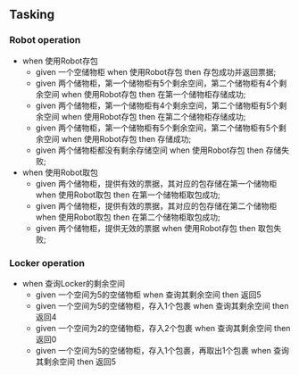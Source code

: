 ## Tasking

### Robot operation
 - when 使用Robot存包
   - given 一个空储物柜 when 使用Robot存包 then 存包成功并返回票据;
   - given 两个储物柜，第一个储物柜有5个剩余空间，第二个储物柜有4个剩余空间 when 使用Robot存包 then 在第一个储物柜存储成功;
   - given 两个储物柜，第一个储物柜有4个剩余空间，第二个储物柜有5个剩余空间 when 使用Robot存包 then 在第二个储物柜存储成功;
   - given 两个储物柜，第一个储物柜有5个剩余空间，第二个储物柜有5个剩余空间 when 使用Robot存包 then 存储成功;
   - given 两个储物柜都没有剩余存储空间 when 使用Robot存包 then 存储失败;
 - when 使用Robot取包
   - given 两个储物柜，提供有效的票据，其对应的包存储在第一个储物柜 when 使用Robot取包 then 在第一个储物柜取包成功;
   - given 两个储物柜，提供有效的票据，其对应的包存储在第二个储物柜 when 使用Robot取包 then 在第二个储物柜取包成功;
   - given 两个储物柜，提供无效的票据 when 使用Robot存包 then 取包失败;

### Locker operation
 - when 查询Locker的剩余空间
    - given 一个空间为5的空储物柜 when 查询其剩余空间 then 返回5
    - given 一个空间为5的空储物柜，存入1个包裹 when 查询其剩余空间 then 返回4
    - given 一个空间为2的空储物柜，存入2个包裹 when 查询其剩余空间 then 返回0
    - given 一个空间为5的空储物柜，存入1个包裹，再取出1个包裹 when 查询其剩余空间 then 返回5
